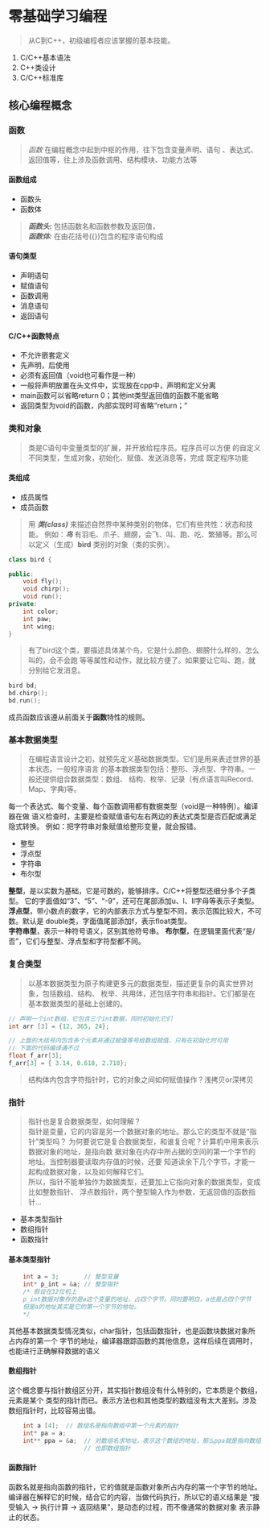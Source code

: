 # 零基础学习编程
> 从C到C++，初级编程者应该掌握的基本技能。  
1. C/C++基本语法  
2. C++类设计
3. C/C++标准库

## 核心编程概念

### 函数
> *函数* 在编程概念中起到中枢的作用，往下包含变量声明、语句
、表达式、返回值等，往上涉及函数调用、结构模块、功能方法等

#### 函数组成
- 函数头
- 函数体

> ***函数头:*** 包括函数名和函数参数及返回值，  
> ***函数体:*** 在由花括号(\{})包含的程序语句构成

#### 语句类型
- 声明语句
- 赋值语句
- 函数调用
- 消息语句
- 返回语句

#### C/C++函数特点
- 不允许嵌套定义
- 先声明，后使用
- 必须有返回值（void也可看作是一种）
- 一般将声明放置在头文件中，实现放在cpp中，声明和定义分离
- main函数可以省略return 0；其他int类型返回值的函数不能省略
- 返回类型为void的函数，内部实现时可省略“return；”

### 类和对象

> 类是C语句中变量类型的扩展，并开放给程序员。程序员可以方便
的自定义不同类型，生成对象，初始化、赋值、发送消息等，完成
既定程序功能

#### 类组成
- 成员属性
- 成员函数

> 用 ***类(class)*** 来描述自然界中某种类别的物体，它们有些共性：状态和技能。
例如：***鸟*** 有羽毛、爪子、翅膀，会飞、叫、跑、吃、繁殖等。那么可以定义（生成）**bird**
类别的对象（类的实例）。

```c++
class bird {

public:
	void fly();
	void chirp();
	void run();
private:
	int color;
	int paw;
	int wing;
}
```
> 有了bird这个类，要描述具体某个鸟，它是什么颜色、翅膀什么样的，怎么叫的，会不会跑
等等属性和动作，就比较方便了。如果要让它叫、跑，就分别给它发消息。
```c++
bird bd;
bd.chirp();
bd.run();
```

成员函数应该遵从前面关于**函数**特性的规则。


### 基本数据类型
> 在编程语言设计之初，就预先定义基础数据类型。它们是用来表述世界的基本状态。一般程序语言
的基本数据类型包括：整形、浮点型、字符串。一般还提供组合数据类型：数组、
结构、枚举、记录（有点语言叫Record、Map、字典)等。

每一个表达式、每个变量、每个函数调用都有数据类型（void是一种特例）。编译器在做
语义检查时，主要是检查赋值语句左右两边的表达式类型是否匹配或满足隐式转换。
例如：把字符串对象赋值给整形变量，就会报错。

- 整型
- 浮点型  
- 字符串
- 布尔型

**整型**，是以实数为基础，它是可数的，能够排序。C/C++将整型还细分多个子类型。
它的字面值如“3”、“5”、“-9”，还可在尾部添加u、l、ll字母等表示子类型。
**浮点型**，带小数点的数字，它的内部表示方式与整型不同，表示范围比较大，不可数。默认是
double类，字面值尾部添加f，表示float类型。  
**字符串型**，表示一种符号语义，区别其他符号串。
**布尔型**，在逻辑里面代表“是/否”，它们与整型、浮点型和字符型都不同。

### 复合类型
> 以基本数据类型为原子构建更多元的数据类型，描述更复杂的真实世界对象，包括数组、结构、
枚举、共用体，还包括字符串和指针。它们都是在基本数据类型的基础上创建的。
```C++
// 声明一个int数组，它包含三个int数据，同时初始化它们
int arr [3] = {12, 365, 24}; 

// 上面的大括号内包含多个元素并通过赋值等号给数组赋值，只有在初始化时可用
// 下面的代码编译通不过
float f_arr[3];
f_arr[3] = { 3.14, 0.618, 2.718};

```

> 结构体内包含字符指针时，它的对象之间如何赋值操作？浅拷贝or深拷贝
### 指针
> 指针也是复合数据类型，如何理解？  
指针是变量，它的内容是另一个数据对象的地址。那么它的类型不就是“指针”类型吗？
为何要说它是复合数据类型，和谁复合呢？计算机中用来表示数据对象的地址，是指向数
据对象在内存中所占据的空间的第一个字节的地址。当控制器要读取内存值的时候，还要
知道读余下几个字节，才能一起构成数据对象，以及如何解释它们。  
所以，指针不能单独作为数据类型，还要加上它指向对象的数据类型，变成比如整数指针、
浮点数指针，两个整型输入作为参数，无返回值的函数指针...
- 基本类型指针
- 数组指针
- 函数指针

#### 基本类型指针
```C++
	int a = 3;       // 整型变量
	int* p_int = &a; // 整型指针
	/* 假设在32位机上
	p_int数据对象存的是a这个变量的地址，占四个字节。同时要明白，a也是占四个字节
	但是a的地址其实是它的第一个字节的地址。
	*/
```
其他基本数据类型情况类似，char指针，包括函数指针，也是函数块数据对象所占内存的第一个
字节的地址，编译器跟踪函数的其他信息，这样后续在调用时，也能进行正确解释数据的语义

#### 数组指针
这个概念要与指针数组区分开，其实指针数组没有什么特别的，它本质是个数组，元素是某个
类型的指针而已。表示方法也和其他类型的数组没有太大差别。涉及数组指针时，比较容易出错。
```C++
	int a [4];  // 数组名是指向数组中第一个元素的指针
	int* pa = a;
	int** ppa = &a;  // 对数组名求地址，表示这个数组的地址，那么ppa就是指向数组的地址
	                 // 也即数组指针

```

#### 函数指针
函数名就是指向函数的指针，它的值就是函数对象所占内存的第一个字节的地址。
编译器在解释它的时候，结合它的内容，当做代码执行，所以它的语义结果是
“接受输入 -> 执行计算 -> 返回结果”，是动态的过程，而不像通常的数据对象
表示静止的状态。